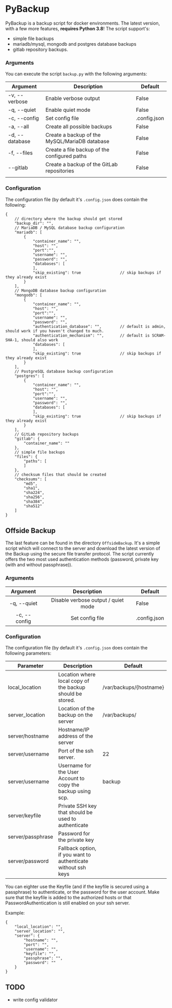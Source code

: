 # PyBackup

PyBackup is a backup script for docker environments. The latest version, with a few more features, **requires Python 3.8**!
The script support's:
* simple file backups
* mariadb/mysql, mongodb and postgres database backups
* gitlab repository backups.


### Arguments
You can execute the script `backup.py` with the following arguments:

|    Argument    |                  Description                  | Default      |
|----------------|-----------------------------------------------|--------------|
| -v, --verbose  | Enable verbose output                         | False        |
| -q, --quiet    | Enable quiet mode                             | False        |
| -c, --config   | Set config file                               | .config.json |
| -a, --all      | Create all possible backups                   | False        |
| -d, --database | Create a backup of the MySQL/MariaDB database | False        |
| -f, --files    | Create a file backup of the configured paths  | False        |
| --gitlab       | Create a backup of the GitLab repositories    | False        |
|                |                                               |              ||

### Configuration
The configuration file (by default it's `.config.json` does contain the following:
```json5
{
    // directory where the backup should get stored
    "backup_dir": "",
    // MariaDB / MySQL database backup configuration
    "mariadb": [
        {
            "container_name": "",
            "host": "",
            "port":"",
            "username": "",
            "password": "",
            "databases": [
            ],
            "skip_existing": true                 // skip backups if they already exist
        }
    ],
    // MongoDB database backup configuration
    "mongodb": [
        {
            "container_name": "",
            "host": "",
            "port":"",
            "username": "",
            "password": "",
            "authentication_database": "",        // default is admin, should work if you haven't changed to much.
            "authentication_mechanism": "",       // default is SCRAM-SHA-1, should also work
            "databases": [
            ],
            "skip_existing": true                 // skip backups if they already exist
        }
    ],
    // PostgreSQL database backup configuration
    "postgres": [
        {
            "container_name": "",
            "host": "",
            "port":"",
            "username": "",
            "password": "",
            "databases": [
            ],
            "skip_existing": true                 // skip backups if they already exist
        }
    ],
    // GitLab repository backups
    "gitlab": {
        "container_name": ""
    },
    // simple file backups
    "files": {
        "paths": [
        ]
    },
    // checksum files that should be created
    "checksums": [
        "md5",
        "sha1",
        "sha224",
        "sha256",
        "sha384",
        "sha512"
    ]
}
```

## Offside Backup
The last feature can be found in the directory `OffsideBackup`. 
It's a simple script which will connect to the server and download the latest version 
of the Backup using the secure file transfer protocol.
The script currently offers the two most used authentication methods (password, private key (with and without passphrase)).

### Arguments
|    Argument    |                  Description                  | Default      |
|:--------------:|:---------------------------------------------:|--------------|
| -q, --quiet    | Disable verbose output / quiet mode           | False        |
| -c, --config   | Set config file                               | .config.json ||

### Configuration
The configuration file (by default it's `.config.json` does contain the following parameters:

| Parameter               | Description                                                   | Default                 |
|-------------------------|---------------------------------------------------------------|-------------------------|
| local_location          | Location where local copy of the backup should be stored.     | /var/backups/{hostname} |
| server_location         | Location of the backup on the server                          | /var/backups/           |
| server/hostname         | Hostname/IP address of the server                             |                         |
| server/username         | Port of the ssh server.                                       | 22                      |
| server/username         | Username for the User Account to copy the backup using scp.   | backup                  |
| server/keyfile          | Private SSH key that should be used to authenticate           |                         |
| server/passphrase       | Password for the private key                                  |                         |
| server/password         | Fallback option, if you want to authenticate without ssh keys |                         ||

You can eighter use the Keyfile (and if the keyfile is secured using a passphrase) to authenticate, or the password for the user account. Make sure that the keyfile is added to the authorized hosts or that PasswordAuthentication is still enabled on your ssh server. 

Example:
```
{
    "local_location": "",
    "server_location": "",
    "server": {
        "hostname": "",
        "port": "",
        "username": "",
        "keyfile": "",
        "passphrase": "",
        "password": ""
    }
}
```

## TODO
* write config validator